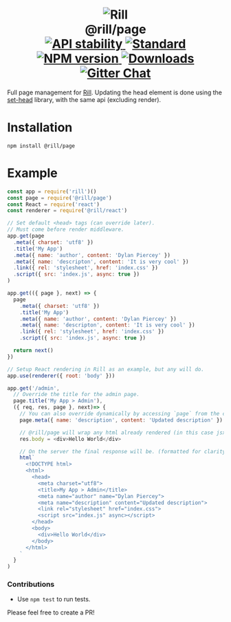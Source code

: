 <h1 align="center">
  <!-- Logo -->
  <img src="https://raw.githubusercontent.com/rill-js/rill/master/Rill-Icon.jpg" alt="Rill"/>
  <br/>
  @rill/page
  <br/>

  <!-- Stability -->
  <a href="https://nodejs.org/api/documentation.html#documentation_stability_index">
    <img src="https://img.shields.io/badge/stability-experimental-orange.svg?style=flat-square" alt="API stability"/>
  </a>
  <!-- Standard -->
  <a href="https://github.com/feross/standard">
    <img src="https://img.shields.io/badge/code%20style-standard-brightgreen.svg?style=flat-square" alt="Standard"/>
  </a>
  <!-- NPM version -->
  <a href="https://npmjs.org/package/@rill/page">
    <img src="https://img.shields.io/npm/v/@rill/page.svg?style=flat-square" alt="NPM version"/>
  </a>
  <!-- Downloads -->
  <a href="https://npmjs.org/package/@rill/page">
    <img src="https://img.shields.io/npm/dm/@rill/page.svg?style=flat-square" alt="Downloads"/>
  </a>
  <!-- Gitter Chat -->
  <a href="https://gitter.im/rill-js/rill">
    <img src="https://img.shields.io/gitter/room/rill-js/rill.svg?style=flat-square" alt="Gitter Chat"/>
  </a>
</h1>

Full page <head> management for [Rill](https://github.com/rill-js/rill).
Updating the head element is done using the [set-head](https://github.com/DylanPiercey/set-head) library, with the same api (excluding render).

# Installation

```console
npm install @rill/page
```

# Example

```javascript
const app = require('rill')()
const page = require('@rill/page')
const React = require('react')
const renderer = require('@rill/react')

// Set default <head> tags (can override later).
// Must come before render middleware.
app.get(page
  .meta({ charset: 'utf8' })
  .title('My App')
  .meta({ name: 'author', content: 'Dylan Piercey' })
  .meta({ name: 'descripton', content: 'It is very cool' })
  .link({ rel: 'stylesheet', href: 'index.css' })
  .script({ src: 'index.js', async: true })
)

app.get(({ page }, next) => {
  page
    .meta({ charset: 'utf8' })
    .title('My App')
    .meta({ name: 'author', content: 'Dylan Piercey' })
    .meta({ name: 'descripton', content: 'It is very cool' })
    .link({ rel: 'stylesheet', href: 'index.css' })
    .script({ src: 'index.js', async: true })

  return next()
})

// Setup React rendering in Rill as an example, but any will do.
app.use(renderer({ root: 'body' }))

app.get('/admin',
  // Override the title for the admin page.
  page.title('My App > Admin'),
  ({ req, res, page }, next)=> {
    // You can also override dynamically by accessing `page` from the context.
    page.meta({ name: 'description', content: 'Updated description' })

    // @rill/page will wrap any html already rendered (in this case jsx) with a document.
    res.body = <div>Hello World</div>

    // On the server the final response will be. (formatted for clarity)
    html`
      <!DOCTYPE html>
      <html>
        <head>
          <meta charset="utf8">
          <title>My App > Admin</title>
          <meta name="author" name="Dylan Piercey">
          <meta name="description" content="Updated description">
          <link rel="stylesheet" href="index.css">
          <script src="index.js" async></script>
        </head>
        <body>
          <div>Hello World</div>
        </body>
      </html>
    `
  }
)
```

### Contributions

* Use `npm test` to run tests.

Please feel free to create a PR!
